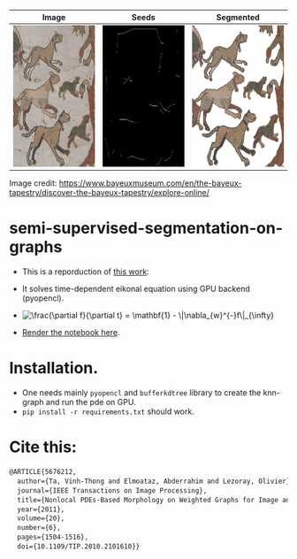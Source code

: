 | Image     | Seeds| Segmented |
| ----------- | ----------- | ----------- |
|<img src="./images/chien_tapestry_bayeux.png" alt="org_img" width="256" height="256">   | <img src="./images/seeds.png" alt="seeds" width="256" height="256">    |<img src="./images/seg_out.png" alt="segmented" width="256" height="256"> |

Image credit: https://www.bayeuxmuseum.com/en/the-bayeux-tapestry/discover-the-bayeux-tapestry/explore-online/


# semi-supervised-segmentation-on-graphs
- This is a reporduction of [this work](https://hal.archives-ouvertes.fr/hal-00365431):

- It solves time-dependent eikonal equation using GPU backend (pyopencl).
- <img src="https://latex.codecogs.com/gif.latex?\frac{\partial&space;f}{\partial&space;t}&space;=&space;\mathbf{1}&space;-&space;\|\nabla_{w}^{-}f\|_{\infty}" title="\frac{\partial f}{\partial t} = \mathbf{1} - \|\nabla_{w}^{-}f\|_{\infty}" />
- [Render the notebook here](https://nbviewer.jupyter.org/github/aGIToz/semi-supervised-segmentation-on-graphs/blob/main/eikonal_graph.ipynb?flush_cache=true).

# Installation.
- One needs mainly `pyopencl` and `bufferkdtree` library to create the knn-graph and run the pde on GPU.
- `pip install -r requirements.txt` should work.

# Cite this:
```latex
@ARTICLE{5676212,
  author={Ta, Vinh-Thong and Elmoataz, Abderrahim and Lezoray, Olivier},
  journal={IEEE Transactions on Image Processing}, 
  title={Nonlocal PDEs-Based Morphology on Weighted Graphs for Image and Data Processing}, 
  year={2011},
  volume={20},
  number={6},
  pages={1504-1516},
  doi={10.1109/TIP.2010.2101610}}
```
